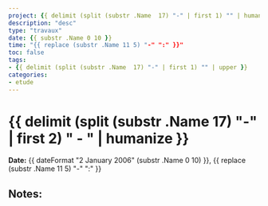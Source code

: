 ```yaml
---
project: {{ delimit (split (substr .Name  17) "-" | first 1) "" | humanize   }}
description: "desc"
type: "travaux"
date: {{ substr .Name 0 10 }}
time: "{{ replace (substr .Name 11 5) "-" ":" }}"
toc: false
tags:
- {{ delimit (split (substr .Name  17) "-" | first 1) "" | upper }}
categories:
- etude
---
```

# {{ delimit (split (substr .Name  17) "-" | first 2) " - " | humanize   }}

**Date:** {{ dateFormat "2 January 2006" (substr .Name 0 10) }}, {{ replace (substr .Name 11 5) "-" ":" }}

## Notes:



